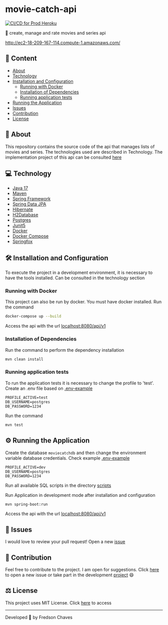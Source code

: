 # movie-catch-api

[![CI/CD for Prod Heroku](https://github.com/fredsonchaves07/movie-catch-api/actions/workflows/maven.yml/badge.svg?branch=main)](https://github.com/fredsonchaves07/movie-catch-api/actions/workflows/prod.yml)

🍿 create, manage and rate movies and series api

http://ec2-18-209-167-114.compute-1.amazonaws.com/

## 📌 Content

- [About](#-about)
- [Technology](#-technology)
- [Installation and Configuration](#%EF%B8%8F-installation-and-configuration)
    - [Running with Docker](#running-with-docker)
    - [Installation of Dependencies](#installation-of-dependencies)
    - [Running application tests](#running-application-tests)
- [Running the Application](#%EF%B8%8F-running-the-application)
- [Issues](#-issues)
- [Contribution](#-contribution)
- [License](#%EF%B8%8F-license)

## 🚀 About

This repository contains the source code of the api that manages lists of movies and series. The technologies used are
described in Technology. The implementation project of this api can be
consulted [here](https://github.com/fredsonchaves07/movie-catch-api/projects/1)

## 💻 Technology

- [Java 17](https://www.java.com/en/)
- [Maven](https://maven.apache.org/)
- [Spring Framework](https://spring.io/)
- [Spring Data JPA](https://spring.io/projects/spring-data-jpa)
- [Hibernate](https://hibernate.org/)
- [H2Database](https://www.h2database.com/html/main.html)
- [Postgres](https://www.postgresql.org/)
- [Junit5](https://junit.org/junit5/)
- [Docker](https://www.docker.com/)
- [Docker Compose](https://docs.docker.com/compose/)
- [Springfox](https://springfox.github.io/springfox/docs/current/)

## 🛠️ Installation and Configuration

To execute the project in a development environment, it is necessary to have the tools installed. Can be consulted in
the technology section

### Running with Docker

This project can also be run by docker. You must have docker installed.
Run the command

```bash
docker-compose up --build
```

Access the api with the url [localhost:8080/api/v1](localhost:8080/api/v1)

### Installation of Dependencies

Run the command to perform the dependency installation

```bash
mvn clean install
```

### Running application tests

To run the application tests it is necessary to change the profile to 'test'. Create an .env file based
on [.env-example](https://github.com/fredsonchaves07/movie-catch-api/blob/main/.env-example)

```properties
PROFILE_ACTIVE=test
DB_USERNAME=postgres
DB_PASSWORD=1234
```

Run the command

```bash
mvn test
```

## ⚙️ Running the Application

Create the database `moviecatchdb` and then change the environment variable database credentials. Check
example [.env-example](https://github.com/fredsonchaves07/movie-catch-api/blob/main/.env-example)

```properties
PROFILE_ACTIVE=dev
DB_USERNAME=postgres
DB_PASSWORD=1234
```

Run all available SQL scripts in the
directory [scripts](https://github.com/fredsonchaves07/movie-catch-api/tree/main/scripts)

Run Application in development mode after installation and configuration

```bash
mvn spring-boot:run
```

Access the api with the url [localhost:8080/api/v1](localhost:8080/api/v1)

## 🐛 Issues

I would love to review your pull request! Open a new [issue](https://github.com/fredsonchaves07/movie-catch-api/issues)

## 🤝 Contribution

Feel free to contribute to the project. I am open for suggestions.
Click [here](https://github.com/fredsonchaves07/movie-catch-api/issues) to open a new issue or take part in the
development [project](https://github.com/fredsonchaves07/movie-catch-api/projects/1) 😄

## ⚖️ License

This project uses MIT License. Click [here](https://github.com/fredsonchaves07/movie-catch-api/blob/main/LICENSE) to
access

---
Developed 💙 by Fredson Chaves
